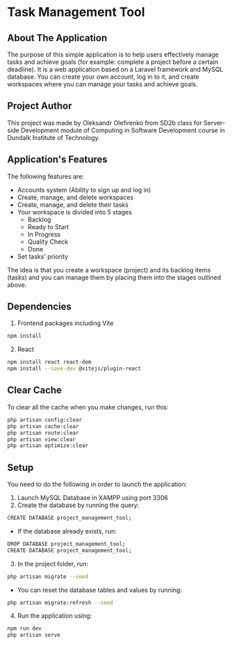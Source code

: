 # Task Management Tool

## About The Application

The purpose of this simple application is to help users effectively manage tasks and achieve goals (for example: complete a project before a certain deadline). It is a web application based on a Laravel framework and MySQL database. You can create your own account, log in to it, and create workspaces where you can manage your tasks and achieve goals.

## Project Author

This project was made by Oleksandr Olefirenko from SD2b class for Server-side Development module of Computing in Software Development course in Dundalk Institute of Technology.

## Application's Features

The following features are:
- Accounts system (Ability to sign up and log in)
- Create, manage, and delete workspaces
- Create, manage, and delete their tasks
- Your workspace is divided into 5 stages
  - Backlog
  - Ready to Start
  - In Progress
  - Quality Check
  - Done
- Set tasks' priority

The idea is that you create a workspace (project) and its backlog items (tasks) and you can manage them by placing them into the stages outlined above.

## Dependencies

1. Frontend packages including Vite
```bash
npm install
```

2. React
```bash
npm install react react-dom
npm install --save-dev @vitejs/plugin-react
```

## Clear Cache
To clear all the cache when you make changes, run this:
```bash
php artisan config:clear
php artisan cache:clear
php artisan route:clear
php artisan view:clear
php artisan optimize:clear
```

## Setup

You need to do the following in order to launch the application:  
1. Launch MySQL Database in XAMPP using port 3306
2. Create the database by running the query:
```bash
CREATE DATABASE project_management_tool;
```

- If the database already exists, run:
```bash
DROP DATABASE project_management_tool;
CREATE DATABASE project_management_tool;
```

3. In the project folder, run:
```bash
php artisan migrate --seed
```

- You can reset the database tables and values by running:
```bash
php artisan migrate:refresh --seed
```

4. Run the application using:
```bash
npm run dev
php artisan serve
```

